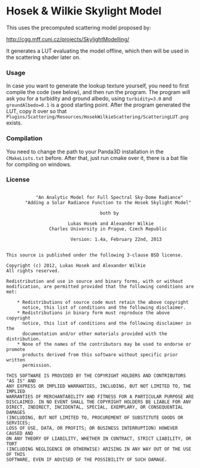
# Hosek & Wilkie Skylight Model

This uses the precomputed scattering model proposed by:

<a href="http://cgg.mff.cuni.cz/projects/SkylightModelling/">http://cgg.mff.cuni.cz/projects/SkylightModelling/</a>

It generates a LUT evaluating the model offline, which then
will be used in the scattering shader later on.

### Usage

In case you want to generate the lookup texture yourself, you need to first
compile the code (see below), and then run the program.
The program will ask you for a turbidity and ground albedo, using
`turbidity=3.0` and `groundAlbedo=0.1` is a good starting point.
After the program generated the LUT, copy it over so that
`Plugins/Scattering/Resources/HosekWilkieScattering/ScatteringLUT.png` exists.

### Compilation

You need to change the path to your Panda3D installation in the
`CMakeLists.txt` before. After that, just run cmake over it, there is a
bat file for compiling on windows. 


### License

```

           "An Analytic Model for Full Spectral Sky-Dome Radiance"
       "Adding a Solar Radiance Function to the Hosek Skylight Model"

                                   both by 

                       Lukas Hosek and Alexander Wilkie
                Charles University in Prague, Czech Republic

                        Version: 1.4a, February 22nd, 2013


This source is published under the following 3-clause BSD license.

Copyright (c) 2012, Lukas Hosek and Alexander Wilkie
All rights reserved.

Redistribution and use in source and binary forms, with or without
modification, are permitted provided that the following conditions are met:

    * Redistributions of source code must retain the above copyright
      notice, this list of conditions and the following disclaimer.
    * Redistributions in binary form must reproduce the above copyright
      notice, this list of conditions and the following disclaimer in the
      documentation and/or other materials provided with the distribution.
    * None of the names of the contributors may be used to endorse or promote
      products derived from this software without specific prior written
      permission.

THIS SOFTWARE IS PROVIDED BY THE COPYRIGHT HOLDERS AND CONTRIBUTORS "AS IS" AND
ANY EXPRESS OR IMPLIED WARRANTIES, INCLUDING, BUT NOT LIMITED TO, THE IMPLIED
WARRANTIES OF MERCHANTABILITY AND FITNESS FOR A PARTICULAR PURPOSE ARE
DISCLAIMED. IN NO EVENT SHALL THE COPYRIGHT HOLDERS BE LIABLE FOR ANY
DIRECT, INDIRECT, INCIDENTAL, SPECIAL, EXEMPLARY, OR CONSEQUENTIAL DAMAGES
(INCLUDING, BUT NOT LIMITED TO, PROCUREMENT OF SUBSTITUTE GOODS OR SERVICES;
LOSS OF USE, DATA, OR PROFITS; OR BUSINESS INTERRUPTION) HOWEVER CAUSED AND
ON ANY THEORY OF LIABILITY, WHETHER IN CONTRACT, STRICT LIABILITY, OR TORT
(INCLUDING NEGLIGENCE OR OTHERWISE) ARISING IN ANY WAY OUT OF THE USE OF THIS
SOFTWARE, EVEN IF ADVISED OF THE POSSIBILITY OF SUCH DAMAGE.

```

